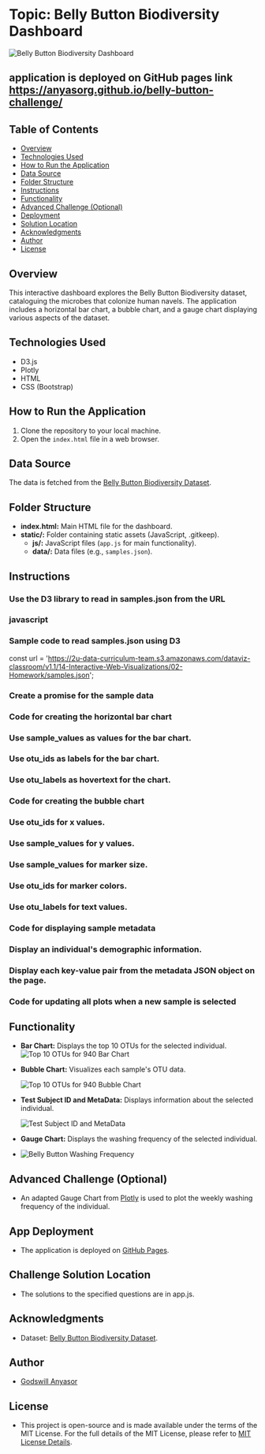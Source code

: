 # Topic: Belly Button Biodiversity Dashboard

![Belly Button Biodiversity Dashboard](./images/belly_button_biodiversity_dashboard.png )
## application is deployed on GitHub pages link https://anyasorg.github.io/belly-button-challenge/
## Table of Contents
- [Overview](#overview)
- [Technologies Used](#technologies-used)
- [How to Run the Application](#how-to-run-the-application)
- [Data Source](#data-source)
- [Folder Structure](#folder-structure)
- [Instructions](#instructions)
- [Functionality](#functionality)
- [Advanced Challenge (Optional)](#advanced-challenge-optional)
- [Deployment](#deployment)
- [Solution Location](#solution-location)
- [Acknowledgments](#acknowledgments)
- [Author](#author)
- [License](#license)

## Overview
This interactive dashboard explores the Belly Button Biodiversity dataset, cataloguing the microbes that colonize human navels. The application includes a horizontal bar chart, a bubble chart, and a gauge chart displaying various aspects of the dataset.

## Technologies Used
- D3.js
- Plotly
- HTML
- CSS (Bootstrap)

## How to Run the Application
1. Clone the repository to your local machine.
2. Open the `index.html` file in a web browser.

## Data Source
The data is fetched from the [Belly Button Biodiversity Dataset](http://robdunnlab.com/projects/belly-button-biodiversity/).

## Folder Structure
- **index.html:** Main HTML file for the dashboard.
- **static/:** Folder containing static assets (JavaScript, .gitkeep).
  - **js/:** JavaScript files (`app.js` for main functionality).
  - **data/:** Data files (e.g., `samples.json`).

## Instructions

### Use the D3 library to read in samples.json from the URL

### javascript
### Sample code to read samples.json using D3
const url = 'https://2u-data-curriculum-team.s3.amazonaws.com/dataviz-classroom/v1.1/14-Interactive-Web-Visualizations/02-Homework/samples.json';

### Create a promise for the sample data
### Code for creating the horizontal bar chart
### Use sample_values as values for the bar chart.
### Use otu_ids as labels for the bar chart.
### Use otu_labels as hovertext for the chart.
### Code for creating the bubble chart
### Use otu_ids for x values.
### Use sample_values for y values.
### Use sample_values for marker size.
### Use otu_ids for marker colors.
### Use otu_labels for text values.
### Code for displaying sample metadata
### Display an individual's demographic information.
### Display each key-value pair from the metadata JSON object on the page.
### Code for updating all plots when a new sample is selected

## Functionality

- **Bar Chart:** Displays the top 10 OTUs for the selected individual.
  <br>
  ![Top 10 OTUs for 940 Bar Chart](./images/top_10_otus_940_barChart.png )
  
- **Bubble Chart:** Visualizes each sample's OTU data.
  
  ![Top 10 OTUs for 940 Bubble Chart](./images/top_10_otus_940_bubbleChart.png )

- **Test Subject ID and MetaData:** Displays information about the selected individual.
  <br>
  
  ![Test Subject ID and MetaData](./images/test_subject_id_meta_data.png)
   
- **Gauge Chart:** Displays the washing frequency of the selected individual.
- 
  ![Belly Button Washing Frequency](./images/belly_button_washing_frequency.png)

## Advanced Challenge (Optional)

- An adapted Gauge Chart from [Plotly](https://plotly.com/javascript/gauge-charts/) is used to plot the weekly washing frequency of the individual.

## App Deployment

- The application is deployed on [GitHub Pages](https://anyasorg.github.io/belly-button-challenge/).

## Challenge Solution Location

- The solutions to the specified questions are in app.js.

## Acknowledgments

- Dataset: [Belly Button Biodiversity Dataset](http://robdunnlab.com/projects/belly-button-biodiversity/).

## Author

- [Godswill Anyasor](https://github.com/AnyasorG)

## License

- This project is open-source and is made available under the terms of the MIT License. For the full details of the MIT License, please refer to [MIT License Details](https://choosealicense.com/licenses/mit/).
